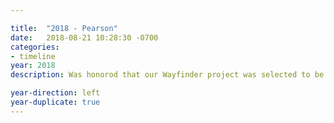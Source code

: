 ```yaml
---

title:  "2018 - Pearson"
date:   2018-08-21 10:28:30 -0700
categories:
- timeline
year: 2018
description: Was honorod that our Wayfinder project was selected to be pitched to Pearson CEO Andy Bird and the Board of Directors, showcasing the impact and potential of our work.

year-direction: left
year-duplicate: true
---
```

